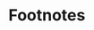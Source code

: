 # Footnotes

[^2]: POSIX Extended Regular Expressions

[^3]: For correct calculation of the TNDI metric, the user has to
    specify which directories belong to the project with
    the -projectBaseDir parameter. Without it, "every" directory will be
    counted starting from the root, meaning that running the analysis
    from directories that are at different depths will cause the value
    of the TNDI metric to change.
